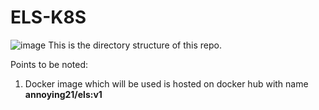# ELS-K8S
![image](https://user-images.githubusercontent.com/32765126/219086372-b65390b9-fd2b-4383-9ef4-cf9b8864f78c.png)
This is the directory structure of this repo.


Points to be noted:
1. Docker image which will be used is hosted on docker hub with name **annoying21/els:v1**
